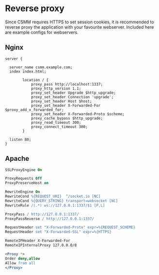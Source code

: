# Reverse proxy

Since CSMM requires HTTPS to set session cookies, it is recommended to reverse proxy the application with your favourite webserver. Included here are example configs for webservers.

## Nginx

```nginx
server {

  server_name csmm.example.com;
  index index.html;

        location / {
            proxy_pass http://localhost:1337;
            proxy_http_version 1.1;
            proxy_set_header Upgrade $http_upgrade;
            proxy_set_header Connection 'upgrade';
            proxy_set_header Host $host;
            proxy_set_header X-Forwarded-For $proxy_add_x_forwarded_for;
            proxy_set_header X-Forwarded-Proto $scheme;
            proxy_cache_bypass $http_upgrade;
            proxy_read_timeout 300;
            proxy_connect_timeout 300;
        }

  listen 80;
}
```

## Apache

```apache
SSLProxyEngine On

ProxyRequests Off
ProxyPreserveHost on

RewriteEngine On
RewriteCond %{REQUEST_URI}  ^/socket.io [NC]
RewriteCond %{QUERY_STRING} transport=websocket [NC]
RewriteRule /(.*) ws://127.0.0.1:1337/$1 [P,L]

ProxyPass / http://127.0.0.1:1337/
ProxyPassReverse / http://127.0.0.1:1337/

RequestHeader set "X-Forwarded-Proto" expr=%{REQUEST_SCHEME}
RequestHeader set "X-Forwarded-SSL" expr=%{HTTPS}

RemoteIPHeader X-Forwarded-For
RemoteIPInternalProxy 127.0.0.0/8

<Proxy *>
Order deny,allow
Allow from all
</Proxy>
```
